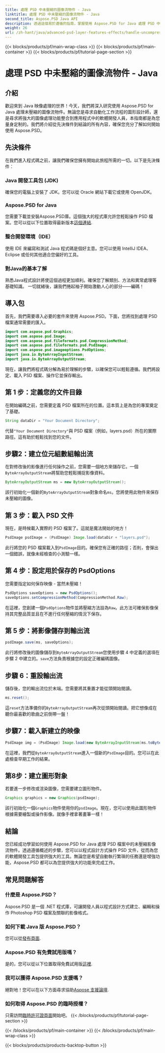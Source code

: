 ```yaml
---
title: 處理 PSD 中未壓縮的圖像流物件 - Java
linktitle: 處理 PSD 中未壓縮的圖像流物件 - Java
second_title: Aspose.PSD Java API
description: 透過這個易於遵循的指南，掌握使用 Aspose.PSD for Java 處理 PSD 中的未壓縮影像流。非常適合開發人員和設計師。
weight: 26
url: /zh-hant/java/advanced-psd-layer-features-effects/handle-uncompressed-image-stream-object-psd/
---
```


{{< blocks/products/pf/main-wrap-class >}}
{{< blocks/products/pf/main-container >}}
{{< blocks/products/pf/tutorial-page-section >}}

# 處理 PSD 中未壓縮的圖像流物件 - Java

## 介紹
歡迎來到 Java 映像處理的世界！今天，我們將深入研究使用 Aspose.PSD for Java 處理未壓縮的圖像流物件。無論您是尋求自動化工作流程的圖形設計師，還是尋求將強大的圖像處理功能整合到應用程式中的軟體開發人員，本指南都是為您量身定制的。我們將介紹從先決條件到結論的所有內容，確保您充分了解如何開始使用 Aspose.PSD。
## 先決條件
在我們進入程式碼之前，讓我們確保您擁有開始此旅程所需的一切。以下是先決條件：
### Java 開發工具包 (JDK)
確保您的電腦上安裝了 JDK。您可以從 Oracle 網站下載它或使用 OpenJDK。
### Aspose.PSD for Java
您需要下載並安裝Aspose.PSD庫。這個強大的程式庫允許您輕鬆操作 PSD 檔案。您可以從以下位置取得最新版本[這個連結](https://releases.aspose.com/psd/java/).
### 整合開發環境（IDE）
使用 IDE 來編寫和測試 Java 程式碼是個好主意。您可以使用 IntelliJ IDEA、Eclipse 或任何其他適合您偏好的工具。
### 對Java的基本了解
熟悉Java程式設計將使這個過程更加順利。確保您了解類別、方法和異常處理等基礎知識。
一切就緒後，讓我們捲起袖子開始激動人心的部分——編碼！
## 導入包
首先，我們需要導入必要的套件來使用 Aspose.PSD。下面，您將找到處理 PSD 檔案通常需要的匯入。
```java
import com.aspose.psd.Graphics;
import com.aspose.psd.Image;
import com.aspose.psd.fileformats.psd.CompressionMethod;
import com.aspose.psd.fileformats.psd.PsdImage;
import com.aspose.psd.imageoptions.PsdOptions;
import java.io.ByteArrayInputStream;
import java.io.ByteArrayOutputStream;
```
現在，讓我們將程式碼分解為易於理解的步驟，以確保您可以輕鬆遵循。我們將設定、載入 PSD 檔案、操作它並保存輸出。 
## 第 1 步：定義您的文件目錄
在開始編碼之前，您需要定義 PSD 檔案所在的位置。這本質上是為您的專案奠定了基礎。 
```java
String dataDir = "Your Document Directory";
```
代替`"Your Document Directory"`與 PSD 檔案（例如，layers.psd）所在的實際路徑。這有助於輕鬆找到您的文件。
## 步驟2：建立位元組數組輸出流
在對修改後的影像進行任何操作之前，您需要一個地方來儲存它。一個`ByteArrayOutputStream`將幫助您輕鬆捕捉影像資料。
```java
ByteArrayOutputStream ms = new ByteArrayOutputStream();
```
該行初始化一個新的`ByteArrayOutputStream`對象命名`ms`。您將使用此物件來保存未壓縮的圖像。
## 第 3 步：載入 PSD 文件
現在，是時候載入實際的 PSD 檔案了。這就是魔法開始的地方！
```java
PsdImage psdImage = (PsdImage) Image.load(dataDir + "layers.psd");
```
此行將您的 PSD 檔案載入到`PsdImage`目的。確保您有正確的路徑；否則，會彈出一個錯誤，就像未經檢查的小測驗一樣。
## 第 4 步：設定用於保存的 PsdOptions
您需要指定如何保存映像 - 當然未壓縮！
```java
PsdOptions saveOptions = new PsdOptions();
saveOptions.setCompressionMethod(CompressionMethod.Raw);
```
在這裡，您創建一個`PsdOptions`物件並將壓縮方法設為`Raw`。此方法可確保影像保持其完整品質並且在不進行任何壓縮的情況下保存。
## 第 5 步：將影像儲存到輸出流
```java
psdImage.save(ms, saveOptions);
```
此行將修改後的圖像儲存到`ByteArrayOutputStream`您使用步驟 4 中定義的選項在步驟 2 中建立的。`save`方法負責根據您的設定正確編碼圖像。
## 步驟 6：重設輸出流
儲存後，您的輸出流位於末端。您需要將其重置才能從頭開始閱讀。
```java
ms.reset();
```
這`reset`方法準備你的`ByteArrayOutputStream`再次從頭開始閱讀。把它想像成在聽你最喜歡的歌曲之前倒帶一盤！
## 步驟7：載入新建立的映像
```java
PsdImage img = (PsdImage) Image.load(new ByteArrayInputStream(ms.toByteArray()));
```
在這裡，我們從`ByteArrayOutputStream`進入一個新的`PsdImage`目的。您可以在此處檢查早期工作的結果。
## 第8步：建立圖形對象
若要進一步修改或渲染圖像，您需要建立圖形物件。
```java
Graphics graphics = new Graphics(psdImage);
```
該行初始化一個`Graphics`物件使用你的`psdImage`。現在，您可以使用此圖形物件根據需要繪製或操作影像。就像手裡拿著畫筆一樣！
## 結論 
您已經成功學習如何使用 Aspose.PSD for Java 處理 PSD 檔案中的未壓縮影像流物件。透過遵循概述的步驟，您可以以程式設計方式操作 PSD 文件，從而為您的軟體開發工具包提供強大的工具。無論您是希望自動執行繁瑣的任務還是增強功能，Aspose.PSD 都可以為您提供強大的功能來完成工作。
## 常見問題解答
### 什麼是 Aspose.PSD？
Aspose.PSD 是一個 .NET 程式庫，可讓開發人員以程式設計方式建立、編輯和操作 Photoshop PSD 檔案及關聯的影像格式。
### 如何下載 Java 版 Aspose.PSD？
您可以從[發布頁面](https://releases.aspose.com/psd/java/).
### Aspose.PSD 有免費試用版嗎？
是的，您可以從以下位置取得免費試用版[這裡](https://releases.aspose.com/).
### 我可以獲得 Aspose.PSD 支援嗎？
絕對地！您可以在以下方面尋求協助[Aspose 支援論壇](https://forum.aspose.com/c/psd/34).
### 如何取得 Aspose.PSD 的臨時授權？
只需訪問[臨時許可證頁面](https://purchase.aspose.com/temporary-license/)開始吧。
{{< /blocks/products/pf/tutorial-page-section >}}

{{< /blocks/products/pf/main-container >}}
{{< /blocks/products/pf/main-wrap-class >}}

{{< blocks/products/products-backtop-button >}}
